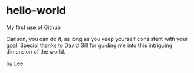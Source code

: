 # hello-world
My first use of Github

Carlson, you can do it, as long as you keep yourself consistent with your goal. 
Special thanks to David Gill for guiding me into this intriguing dimension of the world.

by Lee
